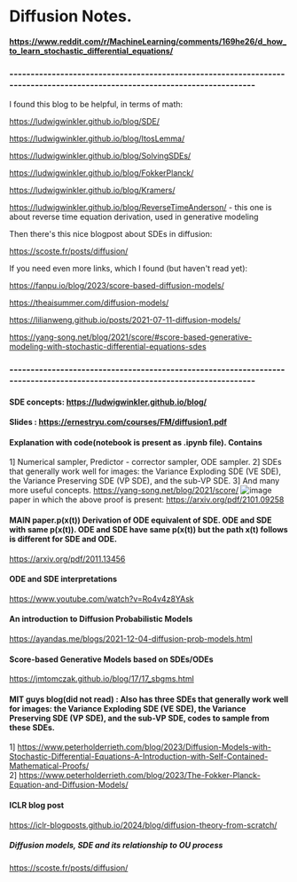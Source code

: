 # Diffusion Notes.

#### https://www.reddit.com/r/MachineLearning/comments/169he26/d_how_to_learn_stochastic_differential_equations/
### ---------------------------------------------------------------------------------------------------------------------------
I found this blog to be helpful, in terms of math:

https://ludwigwinkler.github.io/blog/SDE/

https://ludwigwinkler.github.io/blog/ItosLemma/

https://ludwigwinkler.github.io/blog/SolvingSDEs/

https://ludwigwinkler.github.io/blog/FokkerPlanck/

https://ludwigwinkler.github.io/blog/Kramers/

https://ludwigwinkler.github.io/blog/ReverseTimeAnderson/ - this one is about reverse time equation derivation, used in generative modeling

Then there's this nice blogpost about SDEs in diffusion:

https://scoste.fr/posts/diffusion/

If you need even more links, which I found (but haven't read yet):

https://fanpu.io/blog/2023/score-based-diffusion-models/

https://theaisummer.com/diffusion-models/

https://lilianweng.github.io/posts/2021-07-11-diffusion-models/

https://yang-song.net/blog/2021/score/#score-based-generative-modeling-with-stochastic-differential-equations-sdes
### ---------------------------------------------------------------------------------------------------------------------------

#### SDE concepts: https://ludwigwinkler.github.io/blog/

#### Slides :  https://ernestryu.com/courses/FM/diffusion1.pdf

#### Explanation with code(notebook is present as .ipynb file). Contains 
 1] Numerical sampler, Predictor - corrector sampler, ODE sampler.
 2] SDEs that generally work well for images: the Variance Exploding SDE (VE SDE), the Variance Preserving SDE (VP SDE), and the sub-VP SDE. 
 3] And many more useful concepts.
https://yang-song.net/blog/2021/score/
![image](https://github.com/user-attachments/assets/619fe0e7-45d0-4957-8430-f4837750002b)  
paper in which the above proof is present: https://arxiv.org/pdf/2101.09258

#### MAIN paper.p(x(t)) Derivation of ODE equivalent of SDE. ODE and SDE with same p(x(t)). ODE and SDE have same p(x(t)) but the path x(t) follows is different for SDE and ODE.
https://arxiv.org/pdf/2011.13456

#### ODE and SDE interpretations
https://www.youtube.com/watch?v=Ro4v4z8YAsk

#### An introduction to Diffusion Probabilistic Models
https://ayandas.me/blogs/2021-12-04-diffusion-prob-models.html

#### Score-based Generative Models based on SDEs/ODEs 
https://jmtomczak.github.io/blog/17/17_sbgms.html

#### MIT guys blog(did not read) : Also has three SDEs that generally work well for images: the Variance Exploding SDE (VE SDE), the Variance Preserving SDE (VP SDE), and the sub-VP SDE, codes to sample from these SDEs.
1] https://www.peterholderrieth.com/blog/2023/Diffusion-Models-with-Stochastic-Differential-Equations-A-Introduction-with-Self-Contained-Mathematical-Proofs/   
2] https://www.peterholderrieth.com/blog/2023/The-Fokker-Planck-Equation-and-Diffusion-Models/

#### ICLR blog post
https://iclr-blogposts.github.io/2024/blog/diffusion-theory-from-scratch/

##### Diffusion models, SDE and its relationship to OU process
https://scoste.fr/posts/diffusion/
